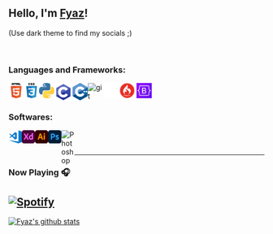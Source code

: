 ## Hello, I'm <a href="http://www.fyazqadirahmedikram.epizy.com" target="_blank">Fyaz</a>!
(Use dark theme to find my socials ;)

<br />


### Languages and Frameworks:


<a href="https://www.w3.org/html/" target="_blank"><img align="left" alt="HTML5" width="30px" src="https://raw.githubusercontent.com/github/explore/80688e429a7d4ef2fca1e82350fe8e3517d3494d/topics/html/html.png" /></a>
<a href="https://www.w3schools.com/css/" target="_blank"><img align="left" alt="CSS3" width="30px" src="https://raw.githubusercontent.com/github/explore/80688e429a7d4ef2fca1e82350fe8e3517d3494d/topics/css/css.png" /></a>
<a href="https://www.python.org" target="_blank"> <img align="left" alt="Python" width="30px" src="https://github.com/FQAIN/trying-repos/blob/main/python-5.svg"/> </a>
<a href="https://www.cprogramming.com/" target="_blank"> <img align="left" alt="C" width="36px" src="https://github.com/FQAIN/trying-repos/blob/main/c-programming.png"/> </a>
<a href="https://www.w3schools.com/cpp/" target="_blank"> <img align="left" alt="C++" width="30px" src="https://github.com/FQAIN/trying-repos/blob/main/c%2B%2B.png"/> </a>
<a href="https://git-scm.com/" target="_blank"> <img align="left" alt="git" width="30px" src="https://www.vectorlogo.zone/logos/git-scm/git-scm-icon.svg"/> </a>
<img align="left" alt="GitHub" width="30px" src="https://github.com/FQAIN/trying-repos/blob/main/github.svg" />
<img align="left" alt="CodeIgniter" width="36px" src="https://github.com/FQAIN/trying-repos/blob/main/ci.png" />
<img align="left" alt="bootstrap" width="30px" src="https://github.com/FQAIN/trying-repos/blob/main/bootstrap-social-logo.png" />
<br />
<br />
### Softwares:

<img align="left" alt="Visual Studio Code" width="26px" src="https://raw.githubusercontent.com/github/explore/80688e429a7d4ef2fca1e82350fe8e3517d3494d/topics/visual-studio-code/visual-studio-code.png" />
<a href="https://www.adobe.com/products/xd.html" target="_blank"> <img align="left" alt="XD" width="26px" src="https://github.com/FQAIN/trying-repos/blob/master/adobexd.png?raw=true"/> </a> 
<a href="https://www.adobe.com/in/products/illustrator.html" target="_blank"> <img align="left" alt="Illustrator" width="26px" src="https://github.com/FQAIN/trying-repos/blob/master/illustrator.png?raw=true"/> </a> 
<a href="https://www.photoshop.com/en" target="_blank"> <img align="left" alt="Photoshop" width="26px" src="https://github.com/FQAIN/trying-repos/blob/master/photoshop.png?raw=true"/> </a>
<a href="https://www.blender.org" target="_blank"> <img align="left" alt="Photoshop" width="26px" src="https://freeicons.io/vector-and-svg-logos-icons-10/favorite-html-icon-6253"/> </a>
<br /><br />


---

### Now Playing 🎧

[![Spotify](https://spotify-recently-played-6w8ea7g4e.vercel.app/api/spotify)](https://open.spotify.com/user/mr5jgbqp3jw221j271iz2nix9)
<br/>
---

[![Fyaz's github stats](https://github-readme-stats.vercel.app/api?username=FQAIN&include_all_commits=true&count_private=true&show_icons=true&line_height=20&title_color=FFFFFF&icon_color=FFFFFF&text_color=FFFFFF&bg_color=0D1117)](https://github.com/anuraghazra/github-readme-stats)
